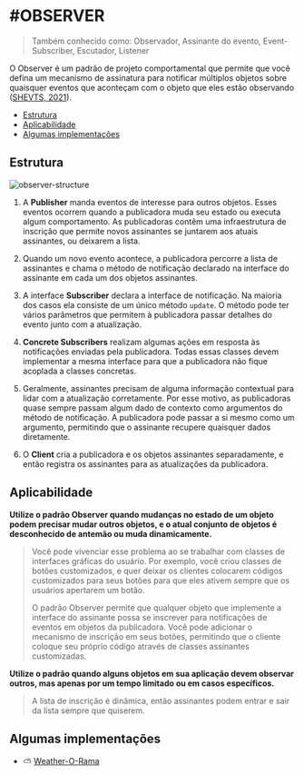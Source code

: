 # #OBSERVER

>Também conhecido como: Observador, Assinante do evento, Event-Subscriber, Escutador, Listener

O Observer é um padrão de projeto comportamental que permite que você defina um mecanismo de assinatura para
notificar múltiplos objetos sobre quaisquer eventos que aconteçam com o objeto que eles estão observando ([SHEVTS, 2021](https://refactoring.guru/pt-br/design-patterns/book)).

- [Estrutura](https://github.com/tnicacio/ifc-programacao6/blob/main/observer#estrutura)
- [Aplicabilidade](https://github.com/tnicacio/ifc-programacao6/blob/main/observer#aplicabilidade)
- [Algumas implementações](https://github.com/tnicacio/ifc-programacao6/blob/main/observer#algumas-implementações)

## Estrutura
![observer-structure](https://user-images.githubusercontent.com/50798315/135774059-4b3814b8-a090-41a2-8d4f-1f6bfc0d0bfe.png)

1. A **Publisher** manda eventos de interesse para outros objetos. Esses eventos ocorrem quando a publicadora muda seu estado
ou executa algum comportamento. As publicadoras contêm uma infraestrutura de inscrição que permite novos assinantes 
se juntarem aos atuais assinantes, ou deixarem a lista.

2. Quando um novo evento acontece, a publicadora percorre a lista de assinantes e chama o método de notificação declarado
na interface do assinante em cada um dos objetos assinantes.

3. A interface **Subscriber** declara a interface de notificação. Na maioria dos casos ela consiste de um único método ```update```. 
O método pode ter vários parâmetros que permitem à publicadora passar detalhes do evento junto com a atualização.

4. **Concrete Subscribers** realizam algumas ações em resposta às notificações enviadas pela publicadora. Todas essas classes
devem implementar a mesma interface para que a publicadora não fique acoplada a classes concretas.

5. Geralmente, assinantes precisam de alguma informação contextual para lidar com a atualização corretamente. Por esse
motivo, as publicadoras quase sempre passam algum dado de contexto como argumentos do método de notificação. 
A publicadora pode passar a si mesmo como um argumento, permitindo que o assinante recupere quaisquer dados diretamente.

6. O **Client** cria a publicadora e os objetos assinantes separadamente, e então registra os assinantes para as atualizações da
publicadora.

## Aplicabilidade

**Utilize o padrão Observer quando mudanças no estado de um objeto podem precisar mudar outros objetos, e o atual conjunto 
de objetos é desconhecido de antemão ou muda dinamicamente.**

> Você pode vivenciar esse problema ao se trabalhar com classes de interfaces gráficas do usuário. Por exemplo, você criou
classes de botões customizados, e quer deixar os clientes colocarem códigos customizados para seus botões para que
eles ativem sempre que os usuários apertarem um botão.
> 
> O padrão Observer permite que qualquer objeto que implemente a interface do assinante possa se inscrever para notificações 
de eventos em objetos da publicadora. Você pode adicionar o mecanismo de inscrição em seus botões, permitindo que o cliente 
coloque seu próprio código através de classes assinantes customizadas.

**Utilize o padrão quando alguns objetos em sua aplicação devem observar outros, mas apenas por um tempo limitado ou
em casos específicos.**

> A lista de inscrição é dinâmica, então assinantes podem entrar e sair da lista sempre que quiserem.


## Algumas implementações
- ⛅ [Weather-O-Rama](https://github.com/tnicacio/ifc-programacao6/tree/main/observer/ifc/weather-o-rama)
